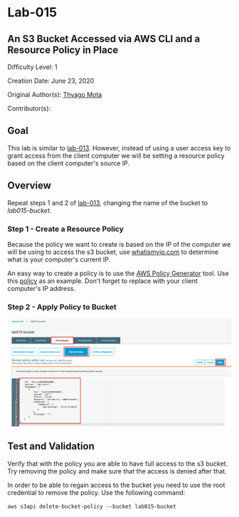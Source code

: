 # Lab-015

## An S3 Bucket Accessed via AWS CLI and a Resource Policy in Place

Difficulty Level: 1

Creation Date: June 23, 2020

Original Author(s): [Thyago Mota](https://github.com/thyagomota)

Contributor(s):

## Goal
This lab is similar to [lab-013](../lab-013). However, instead of using a user access key to grant access from the client computer we will be setting a resource policy based on the client computer's source IP.  

## Overview

Repeat steps 1 and 2 of [lab-013](../lab-013), changing the name of the bucket to *lab015-bucket*.

### Step 1 - Create a Resource Policy

Because the policy we want to create is based on the IP of the computer we will be using to access the s3 bucket, use [whatismyip.com](https://www.whatismyip.com/) to determine what is your computer's current IP.

An easy way to create a policy is to use the [AWS Policy Generator](https://awspolicygen.s3.amazonaws.com/policygen.html) tool.  Use this [policy](files/policy.json) as an example. Don't forget to replace <YOUR IP> with your client computer's IP address.

### Step 2 - Apply Policy to Bucket

![lab-015-scrn-01](images/lab-015-scrn-01.png)

## Test and Validation

Verify that with the policy you are able to have full access to the s3 bucket. Try removing the policy and make sure that the access is denied after that.

In order to be able to regain access to the bucket you need to use the root credential to remove the policy.  Use the following command:

```
aws s3api delete-bucket-policy --bucket lab015-bucket
```
